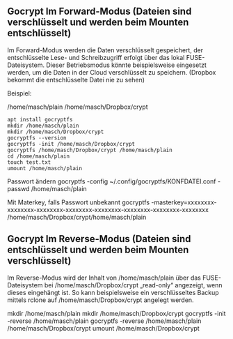 ## Gocrypt Im Forward-Modus (Dateien sind verschlüsselt und werden beim Mounten entschlüsselt)
Im Forward-Modus werden die Daten verschlüsselt gespeichert, der entschlüsselte Lese- und Schreibzugriff erfolgt über das lokal FUSE-Dateisystem. 
Dieser Betriebsmodus könnte beispielsweise eingesetzt werden, um die Daten in der Cloud verschlüsselt zu speichern.
(Dropbox bekommt die entschlüsselte Datei nie zu sehen)

Beispiel:

/home/masch/plain
/home/masch/Dropbox/crypt

```
apt install gocryptfs 
mkdir /home/masch/plain 
mkdir /home/masch/Dropbox/crypt
gocryptfs --version
gocryptfs -init /home/masch/Dropbox/crypt
gocryptfs /home/masch/Dropbox/crypt /home/masch/plain 
cd /home/masch/plain 
touch test.txt
umount /home/masch/plain
```
Passwort ändern
gocryptfs -config ~/.config/gocryptfs/KONFDATEI.conf -passwd /home/masch/plain 

Mit Materkey, falls Passwort unbekannt
gocryptfs -masterkey=xxxxxxxx-xxxxxxxx-xxxxxxxx-xxxxxxxx-xxxxxxxx-xxxxxxxx-xxxxxxxx-xxxxxxxx /home/masch/Dropbox/crypt/home/masch/plain 



## Gocrypt Im Reverse-Modus (Dateien sind entschlüsselt und werden beim Mounten verschlüsselt)

Im Reverse-Modus wird der Inhalt von /home/masch/plain über das FUSE-Dateisystem bei /home/masch/Dropbox/crypt „read-only“ angezeigt, wenn dieses eingehängt ist. So kann beispielsweise ein verschlüsseltes Backup mittels rclone auf /home/masch/Dropbox/crypt angelegt werden.

mkdir /home/masch/plain 
mkdir /home/masch/Dropbox/crypt
gocryptfs -init -reverse /home/masch/plain
gocryptfs -reverse /home/masch/plain /home/masch/Dropbox/crypt 
umount /home/masch/Dropbox/crypt

